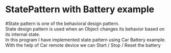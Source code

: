 # StatePattern with Battery example
#State pattern is one of the behavioral design pattern. <br />
State design pattern is used when an Object changes its behavior based on its internal state.<br />
In this program I have implemented state pattern using Car Battery example.<br />
With the help of Car remote device we can Start / Stop / Reset the battery <br />

